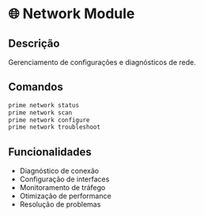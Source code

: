 # 🌐 Network Module

## Descrição
Gerenciamento de configurações e diagnósticos de rede.

## Comandos
```bash
prime network status
prime network scan
prime network configure
prime network troubleshoot
```

## Funcionalidades
- Diagnóstico de conexão
- Configuração de interfaces
- Monitoramento de tráfego
- Otimização de performance
- Resolução de problemas